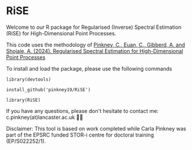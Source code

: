 # RiSE
Welcome to our R package for Regularised (Inverse) Spectral Estimation (RiSE) for High-Dimensional Point Processes.

This code uses the methodology of [Pinkney, C., Euan, C., Gibberd, A. and Shojaie, A. (2024). Regularised Spectral Estimation for High-Dimensional Point Processes](https://arxiv.org/pdf/2403.12908.pdf)

To install and load the package, please use the following commands

    library(devtools)

    install_github('pinkney19/RiSE')

    library(RiSE)

If you have any questions, please don't hesitate to contact me: c.pinkney(at)lancaster.ac.uk 👩‍💻

Disclaimer: This tool is based on work completed while Carla Pinkney was part of the EPSRC funded STOR-i centre for doctoral training (EP/S022252/1). 
